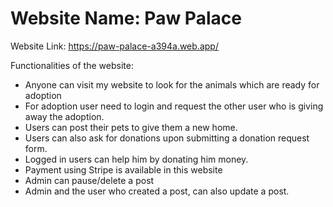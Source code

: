 # Website Name: Paw Palace

Website Link: https://paw-palace-a394a.web.app/

Functionalities of the website:

- Anyone can visit my website to look for the animals which are ready for adoption
- For adoption user need to login and request the other user who is giving away the adoption.
- Users can post their pets to give them a new home.
- Users can also ask for donations upon submitting a donation request form.
- Logged in users can help him by donating him money.
- Payment using Stripe is available in this website
- Admin can pause/delete a post
- Admin and the user who created a post, can also update a post.

